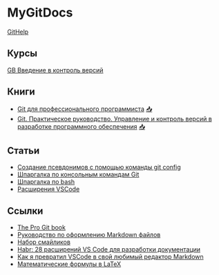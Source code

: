 # MyGitDocs

[GitHelp](/GitHelp/README.md)

## Курсы

[GB Введение в контроль версий](/GBGit/README.md)

## Книги

+ [Git для профессионального программиста](/Git_for_a_professional_programmer.pdf) [📥](https://github.com/Palex068/MyGitDocs/raw/main/Git_for_a_professional_programmer.pdf)
+ [Git. Практическое руководство. Управление и контроль версий в разработке программного обеспечения](/Git_Practical_guide.pdf) [📥](https://github.com/Palex068/MyGitDocs/raw/main/Git_Practical_guide.pdf)

## Статьи

+ [Создание псевдонимов с помощью команды git config](/alias.md)<br>
+ [Шпаргалка по консольным командам Git](/GitСommands/README.md)<br>
+ [Шпаргалка по bash](/BashCommands/README.md)<br>
+ [Расширения VSCode](/VSCodeExt.md)


## Ссылки
+ [The Pro Git book](https://git-scm.com/book/ru/v2)<br>
+ [Руководство по оформлению Markdown файлов](https://gist.github.com/Jekins/2bf2d0638163f1294637)<br>
+ [Набор смайликов](https://emojidb.org/)<br>
+ [Habr: 28 расширений VS Code для разработки документации](https://habr.com/ru/articles/698702/)<br>
+ [Как я превратил VSCode в свой любимый редактор Markdown](https://dzen.ru/a/ZqNMD43cDxosLwdd)<br>
+ [Математические формулы в LaTeX](https://ru.wikibooks.org/wiki/Математические_формулы_в_LaTeX)
